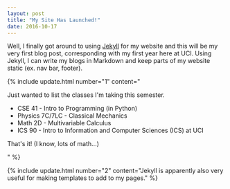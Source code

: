 ```yaml
---
layout: post
title: "My Site Has Launched!"
date: 2016-10-17
---
```


Well, I finally got around to using [Jekyll](https://jekyllrb.com/) for my website and this will be my very first blog post, corresponding with my first year here at UCI. Using Jekyll, I can write my blogs in Markdown and keep parts of my website static (ex. nav bar, footer).

{% include update.html
    number="1"
    content="<p>Just wanted to list the classes I'm taking this semester.</p><ul><li>CSE 41 - Intro to Programming (in Python)</li><li>Physics 7C/7LC - Classical Mechanics</li><li>Math 2D - Multivariable Calculus</li><li>ICS 90 - Intro to Information and Computer Sciences (ICS) at UCI</li></ul><p>That's it! (I know, lots of math...)</p>" %}

{% include update.html
    number="2"
    content="Jekyll is apparently also very useful for making templates to add to my pages." %}
